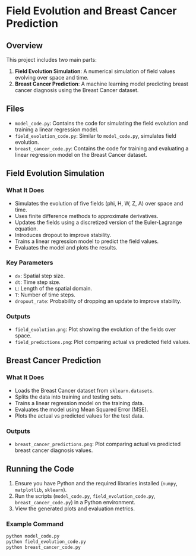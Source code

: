 # Field Evolution and Breast Cancer Prediction

## Overview

This project includes two main parts:

1. **Field Evolution Simulation**: A numerical simulation of field values evolving over space and time.
2. **Breast Cancer Prediction**: A machine learning model predicting breast cancer diagnosis using the Breast Cancer dataset.

## Files

- `model_code.py`: Contains the code for simulating the field evolution and training a linear regression model.
- `field_evolution_code.py`: Similar to `model_code.py`, simulates field evolution.
- `breast_cancer_code.py`: Contains the code for training and evaluating a linear regression model on the Breast Cancer dataset.

## Field Evolution Simulation

### What It Does

- Simulates the evolution of five fields (phi, H, W, Z, A) over space and time.
- Uses finite difference methods to approximate derivatives.
- Updates the fields using a discretized version of the Euler-Lagrange equation.
- Introduces dropout to improve stability.
- Trains a linear regression model to predict the field values.
- Evaluates the model and plots the results.

### Key Parameters

- `dx`: Spatial step size.
- `dt`: Time step size.
- `L`: Length of the spatial domain.
- `T`: Number of time steps.
- `dropout_rate`: Probability of dropping an update to improve stability.

### Outputs

- `field_evolution.png`: Plot showing the evolution of the fields over space.
- `field_predictions.png`: Plot comparing actual vs predicted field values.

## Breast Cancer Prediction

### What It Does

- Loads the Breast Cancer dataset from `sklearn.datasets`.
- Splits the data into training and testing sets.
- Trains a linear regression model on the training data.
- Evaluates the model using Mean Squared Error (MSE).
- Plots the actual vs predicted values for the test data.

### Outputs

- `breast_cancer_predictions.png`: Plot comparing actual vs predicted breast cancer diagnosis values.

## Running the Code

1. Ensure you have Python and the required libraries installed (`numpy`, `matplotlib`, `sklearn`).
2. Run the scripts (`model_code.py`, `field_evolution_code.py`, `breast_cancer_code.py`) in a Python environment.
3. View the generated plots and evaluation metrics.

### Example Command

```sh
python model_code.py
python field_evolution_code.py
python breast_cancer_code.py
